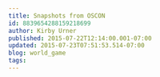 ```yaml
---
title: Snapshots from OSCON
id: 8839654288159218699
author: Kirby Urner
published: 2015-07-22T12:14:00.001-07:00
updated: 2015-07-23T07:51:53.514-07:00
blog: world_game
tags: 
---
```



